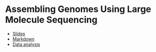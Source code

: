 Assembling Genomes Using Large Molecule Sequencing
================================================================================

+ [Slides](http://sjackman.ca/large-molecule-slides/)
+ [Markdown](large-molecule-slides.md)
+ [Data analysis](https://github.com/sjackman/picea-sitchensis-mitochondrion)
